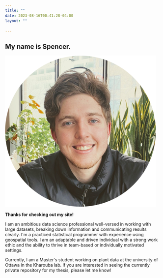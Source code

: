 ```yaml
---
title: ""
date: 2023-08-16T00:41:28-04:00
layout: ""

---
```

## My name is Spencer.

![photo_of_me](images/mecircle.png#center)


**Thanks for checking out my site!**



I am an ambitious data science professional well-versed in working with large datasets, breaking down information and communicating results clearly. I'm a practiced statistical programmer with experience using geospatial tools. I am an adaptable and driven individual with a strong work ethic and the ability to thrive in team-based or individually motivated settings.

Currently, I am a Master's student working on plant data at the university of Ottawa in the Kharouba lab. If you are interested in seeing the currently private repository for my thesis, please let me know!









